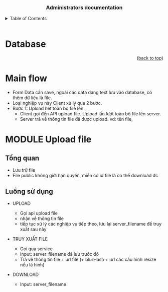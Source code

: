 
<a id="readme-top"></a>
<div align="center">
  <h3 align="center">Administrators documentation</h3>
</div>
<!-- TABLE OF CONTENTS -->
<details>
  <summary>Table of Contents</summary>
  <ol>
    <li><a href="#database">Database</a></li>
    <li><a href="#main-flow">Main flow</a></li>
    <li><a href="#important-processing-flows">Important processing flows</a></li>
    <li><a href="#functions-on-web-management">Functions on web management</a></li>
  </ol>
</details>

<br>

# Database

<p align="right">(<a href="#readme-top">back to top</a>)</p>

# Main flow
- Form Data cần save, ngoài các data dạng text lưu vào database, có thêm dữ liệu là file.
- Loại nghiệp vụ này Client xử lý qua 2 bước. 
- Bước 1: Upload hết toàn bộ file lên.
    - Client gọi đến API upload file. Upload lần lượt toàn bộ file lên server.
    - Server trả về thông tin file đã được upload. vd: tên file, 


# MODULE Upload file
## Tổng quan
- Lưu trữ file
- File public không giới hạn quyền, miễn có id file là có thể download đc

## Luồng sử dụng
- UPLOAD
    + Gọi api upload file 
    + nhận về thông tin file
    + tiếp tục xử lý các nghiệp vụ tiếp theo, lưu lại server_filename để truy xuất sau này

- TRUY XUẤT FILE
    + Gọi qua service
    + Input: server_filename đã lưu trước đó
    + Trả về thông tin file + url file (+ blurHash + url các cấu hình resize nếu là hình)
    
- DOWNLOAD
    + Input: server_filename